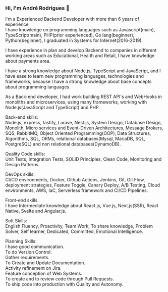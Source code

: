 ### Hi, I'm André Rodrigues 👋  
  
I'm a Experienced Backend Developer with more than 6 years of experience,  
I have knowledge on programming languages such as Javascript(main), TypeScript(main), PHP(prior experienced), Go lang(beginner), Python(beginner), 
I graduated in Systems for Internet(2016-2019).  
  
I have experience in plan and develop Backend to companies in different working areas such as Educational, Health and Retail, I have knowledge about payments area.  
  
I have a strong knowledge about Node.js, TypeScript and JavaScript, and I have ease to learn new programming languages, technologies and frameworks, because I have a strong knowledge about base concepts about programming languages.  
  
As a Back-end developer, I had work building REST API's and WebHooks in monoliths and microservices, using many frameworks, working with Node.js(JavaScript and TypeScript) and PHP.  
  
Back-end skills:  
Node.js, express, fastify, Larave, Nest.js, System Design, Database Design, Monolith, Micro services and Event-Driven Architectures, Message Brokers, SQS, RabbitMQ, Object Oriented Programming(OOP), Data Structures, Algorithms, SQL, ORMs, relational databases(Mysql, MariaDB, SQL, PostgreSQL) and non relational databases(DynamoDB).  
  
Quality Code skills:  
Unit Tests, Integration Tests, SOLID Principles, Clean Code, Monitoring and Design Patterns.  
  
DevOps skills:  
CI/CD environments, Docker, Github Actions, Jenkins, Git, Git Flow, deployment strategies, Feature Toggle, Canary Deploy, A/B Testing, Cloud environments, AWS, IaC, Serverless framework and CI/CD Pipelines.  

Front-end skills:  
I have Intermediate knowledge about React.js, Vue.js, Next.js(SSR), React Native, Svelte and Angular.js.  
  
Soft Skills:  
English Fluency, Proactivity, Team Work, To share knowledge, Problem Solver, Self learner, Dedicated, Committed, Emotional Intelligence.  
  
Planning Skills:  
I have good communication.  
To do Version Control.  
Gather requirements.  
To Create and Update Documentation.  
Activity refinement on Jira.  
Feature conception of Web Systems.  
To create and to review code through Pull Requests.  
To ship code into production with Quality and Autonomy.  
  
<!--
**androdri1998/androdri1998** is a ✨ _special_ ✨ repository because its `README.md` (this file) appears on your GitHub profile.

Here are some ideas to get you started:

- 🔭 I’m currently working on ...
- 🌱 I’m currently learning ...
- 👯 I’m looking to collaborate on ...
- 🤔 I’m looking for help with ...
- 💬 Ask me about ...
- 📫 How to reach me: ...
- 😄 Pronouns: ...
- ⚡ Fun fact: ...
-->
